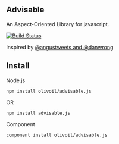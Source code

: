 Advisable
---------

An Aspect-Oriented Library for javascript.

[![Build Status](https://travis-ci.org/olivoil/advisable.png)](https://travis-ci.org/olivoil/advisable)

Inspired by [@angustweets and @danwrong](https://speakerdeck.com/u/anguscroll/p/how-we-learned-to-stop-worrying-and-love-javascript)

<script async class="speakerdeck-embed" data-id="4fc7e727ed0e1d001f022749" data-ratio="1.3333333333333333" src="//speakerdeck.com/assets/embed.js"></script>


## Install

Node.js

```
npm install olivoil/advisable.js
```

OR

```
npm install advisable.js
```

Component

```
component install olivoil/advisable.js
```

